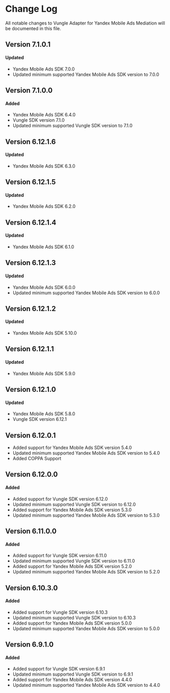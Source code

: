 # Change Log
All notable changes to Vungle Adapter for Yandex Mobile Ads Mediation will be documented in this file.

## Version 7.1.0.1

#### Updated
* Yandex Mobile Ads SDK 7.0.0
* Updated minimum supported Yandex Mobile Ads SDK version to 7.0.0

## Version 7.1.0.0

#### Added
* Yandex Mobile Ads SDK 6.4.0
* Vungle SDK version 7.1.0
* Updated minimum supported Vungle SDK version to 7.1.0

## Version 6.12.1.6

#### Updated
* Yandex Mobile Ads SDK 6.3.0

## Version 6.12.1.5

#### Updated
* Yandex Mobile Ads SDK 6.2.0

## Version 6.12.1.4

#### Updated
* Yandex Mobile Ads SDK 6.1.0

## Version 6.12.1.3

#### Updated
* Yandex Mobile Ads SDK 6.0.0
* Updated minimum supported Yandex Mobile Ads SDK version to 6.0.0

## Version 6.12.1.2

#### Updated
* Yandex Mobile Ads SDK 5.10.0

## Version 6.12.1.1

#### Updated
* Yandex Mobile Ads SDK 5.9.0

## Version 6.12.1.0

#### Updated
* Yandex Mobile Ads SDK 5.8.0
* Vungle SDK version 6.12.1

## Version 6.12.0.1
* Added support for Yandex Mobile Ads SDK version 5.4.0
* Updated minimum supported Yandex Mobile Ads SDK version to 5.4.0
* Added COPPA Support

## Version 6.12.0.0

#### Added
* Added support for Vungle SDK version 6.12.0
* Updated minimum supported Vungle SDK version to 6.12.0
* Added support for Yandex Mobile Ads SDK version 5.3.0
* Updated minimum supported Yandex Mobile Ads SDK version to 5.3.0

## Version 6.11.0.0

#### Added
* Added support for Vungle SDK version 6.11.0
* Updated minimum supported Vungle SDK version to 6.11.0
* Added support for Yandex Mobile Ads SDK version 5.2.0
* Updated minimum supported Yandex Mobile Ads SDK version to 5.2.0

## Version 6.10.3.0

#### Added
* Added support for Vungle SDK version 6.10.3
* Updated minimum supported Vungle SDK version to 6.10.3
* Added support for Yandex Mobile Ads SDK version 5.0.0
* Updated minimum supported Yandex Mobile Ads SDK version to 5.0.0

## Version 6.9.1.0

#### Added
* Added support for Vungle SDK version 6.9.1
* Updated minimum supported Vungle SDK version to 6.9.1
* Added support for Yandex Mobile Ads SDK version 4.4.0
* Updated minimum supported Yandex Mobile Ads SDK version to 4.4.0
